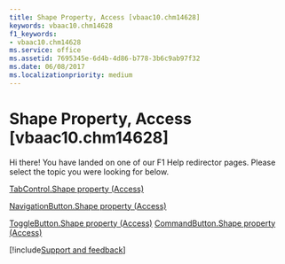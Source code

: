 ```yaml
---
title: Shape Property, Access [vbaac10.chm14628]
keywords: vbaac10.chm14628
f1_keywords:
- vbaac10.chm14628
ms.service: office
ms.assetid: 7695345e-6d4b-4d86-b778-3b6c9ab97f32
ms.date: 06/08/2017
ms.localizationpriority: medium
---
```



# Shape Property, Access [vbaac10.chm14628]

Hi there! You have landed on one of our F1 Help redirector pages. Please select the topic you were looking for below.

[TabControl.Shape property (Access)](https://msdn.microsoft.com/library/579e6710-0e42-74ac-ea97-1618baf9497a%28Office.15%29.aspx)

[NavigationButton.Shape property (Access)](https://msdn.microsoft.com/library/9d9ecd73-b1a4-6861-a420-3bc52beae95c%28Office.15%29.aspx)

[ToggleButton.Shape property (Access)](https://msdn.microsoft.com/library/86f39f5a-ab5b-2db2-611b-53568a99ac0c%28Office.15%29.aspx)
[CommandButton.Shape property (Access)](https://msdn.microsoft.com/library/92088237-5dd8-0b40-ed2d-e5a5bfef4495%28Office.15%29.aspx)

[!include[Support and feedback](~/includes/feedback-boilerplate.md)]